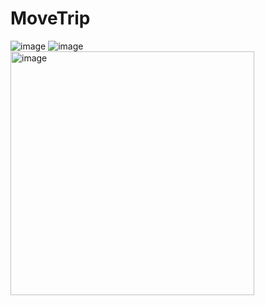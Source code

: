 # MoveTrip

![image](https://github.com/user-attachments/assets/a85c3ea9-d80c-4b5d-b817-48e94c11ed99)
![image](https://github.com/user-attachments/assets/76478c05-8d54-494d-86af-7d70a6c5d547)
<img width="390" alt="image" src="https://github.com/user-attachments/assets/9e983f88-26f6-4435-93e6-0be3b14fd575" />

